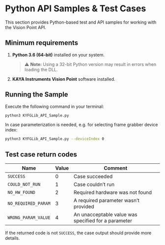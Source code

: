 # Python API Samples & Test Cases
This section provides Python-based test and API samples for working with the Vision Point API.

## Minimum requirements
1. **Python 3.6 (64-bit)** installed on your system.  
   > ⚠️ **Note:** Using a 32-bit Python version may result in errors when loading the DLL.
2. **KAYA Instruments Vision Point** software installed.

## Running the Sample
Execute the following command in your terminal:  
```bash
python3 KYFGLib_API_Sample.py
```

In case parameterization is needed, e.g. for selecting frame grabber device index:
```bash
python3 KYFGLib_API_Sample.py --deviceIndex 0
```

## Test case return codes

| **Name**            | **Value** | **Comment**                                           |
|---------------------|-----------|-------------------------------------------------------|
| `SUCCESS`           | 0         | Case succeeded                                        |
| `COULD_NOT_RUN`     | 1         | Case couldn’t run                                     |
| `NO_HW_FOUND`       | 2         | Required hardware was not found                       |
| `NO_REQUIRED_PARAM` | 3         | A required parameter wasn’t provided                  |
| `WRONG_PARAM_VALUE` | 4         | An unacceptable value was specified for a parameter   |

If the returned code is not `SUCCESS`, the case output should provide more details.